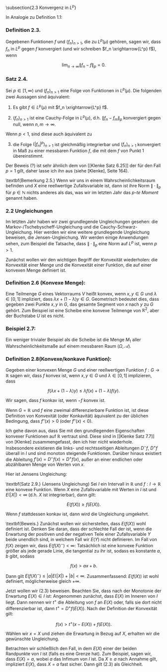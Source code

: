 \subsection{2.3 Konvergenz in $L^p$}

In Analogie zu Definition 1.1:

### Definition 2.3.

Gegebenen Funktionen $f$ und $(f_n)_{n > 1}$, die zu $L^p(\mu)$ gehören, sagen wir, dass $f_n$ in $L^p$ gegen $f$ konvergiert (und wir schreiben $f_n \xrightarrow{L^p} f$), wenn 

$$
\lim_{n \to \infty} \|f_n - f\|_p = 0.
$$

### Satz 2.4.

Sei $p \in [1, \infty)$ und $(f_n)_{n > 1}$ eine Folge von Funktionen in $L^p(\mu)$. Die folgenden zwei Aussagen sind äquivalent:

1. Es gibt $f \in L^p(\mu)$ mit $f_n \xrightarrow{L^p} f$.

2. $(f_n)_{n > 1}$ ist eine Cauchy-Folge in $L^p(\mu)$, d.h. $\|f_n - f_m\|_p$ konvergiert gegen null, wenn $n, m \to \infty$.

Wenn $p < 1$, sind diese auch äquivalent zu

3. die Folge $(|f_n|^p)_{n > 1}$ ist gleichmäßig integrierbar und $(f_n)_{n > 1}$ konvergiert in Maß zu einer messbaren Funktion $f$, die mit dem $f$ von Punkt 1 übereinstimmt.

Der Beweis (?) ist sehr ähnlich dem von [[Klenke Satz 6.25]]  der für den Fall $p = 1$ gilt, daher lasse ich ihn aus (siehe [Klenke], Seite 164).

\textbf{Bemerkung 2.5.} Wenn wir uns in einem Wahrscheinlichkeitsraum befinden und $X$ eine reellwertige Zufallsvariable ist, dann ist ihre Norm $\| \cdot \|_p$ für $p \in \mathbb{N}$ nichts anderes als das, was wir im letzten Jahr das $\textit{p-te Moment}$ genannt haben.

### 2.2 Ungleichungen

Im letzten Jahr haben wir zwei grundlegende Ungleichungen gesehen: die Markov-/Tschebyscheff-Ungleichung und die Cauchy-Schwarz-Ungleichung. Hier werden wir eine weitere grundlegende Ungleichung beweisen, die Jensen-Ungleichung. Wir werden einige Anwendungen sehen, zum Beispiel die Tatsache, dass $\|\cdot\|_p$ eine Norm auf $L^p$ ist, wenn $p > 1$.

Zunächst wollen wir den wichtigen Begriff der Konvexität wiederholen: die Konvexität einer Menge und die Konvexität einer Funktion, die auf einer konvexen Menge definiert ist.

### Definition 2.6 (Konvexe Menge):

Eine Teilmenge $G$ eines Vektorraums $V$ heißt konvex, wenn $x, y \in G$ und $\lambda \in [0, 1]$ impliziert, dass $\lambda x + (1 - \lambda)y \in G$. Geometrisch bedeutet dies, dass gegeben zwei Punkte $x, y$ in $G$, das gesamte Segment von $x$ nach $y$ zu $G$ gehört. Zum Beispiel ist eine Scheibe eine konvexe Teilmenge von $\mathbb{R}^2$, aber der Buchstabe $U$ ist es nicht.

### Beispiel 2.7:

Ein weniger trivialer Beispiel als die Scheibe ist die Menge $M_1$ aller Wahrscheinlichkeitsmaße auf einem messbaren Raum $(\Omega, \mathcal{A})$.

### Definition 2.8(Konvexe/konkave Funktion):

Gegeben einer konvexen Menge $G$ und einer reellwertigen Funktion $f: G \to \mathbb{R}$ sagen wir, dass $f$ konvex ist, wenn $x, y \in G$ und $\lambda \in [0, 1]$ implizieren, dass 

$$
f(\lambda x + (1 - \lambda)y) \leq \lambda f(x) + (1 - \lambda)f(y).
$$

Wir sagen, dass $f$ konkav ist, wenn $-f$ konvex ist. 

Wenn $G = \mathbb{R}$ und $f$ eine zweimal differenzierbare Funktion ist, ist diese Definition von Konvexität (oder Konkavität) äquivalent zu der üblichen Bedingung, dass $f''(x) > 0$ (oder $f''(x) < 0$).

Ich gehe davon aus, dass Sie mit den grundlegenden Eigenschaften konvexer Funktionen auf $\mathbb{R}$ vertraut sind. Diese sind in [[Klenke Satz 7.7]] von [Klenke] zusammengefasst, den ich hier nicht wiederhole. Insbesondere existieren die links- und rechtsseitigen Ableitungen $D^{-}f$, $D^{+}f$ überall in $I$ und sind monoton steigende Funktionen. Darüber hinaus existiert die Ableitung $f'(x) = D^{-}f(x) = D^{+}f(x)$, außer an einer endlichen oder abzählbaren Menge von Werten von $x$.

Hier ist Jensens Ungleichung:

\textbf{Satz 2.9.} (Jensens Ungleichung) Sei $I$ ein Intervall in $\mathbb{R}$ und $f: I \to \mathbb{R}$ eine konvexe Funktion. Wenn $X$ eine Zufallsvariable mit Werten in $I$ ist und $E(|X|) < \infty$ (d.h. $X$ ist integrierbar), dann gilt:

$$
E(f(X)) \geq f(E(X)). \tag{2.3}
$$

Wenn $f$ stattdessen konkav ist, dann wird die Ungleichung umgekehrt.

\textbf{Beweis.} Zunächst wollen wir sicherstellen, dass $E(f(X))$ wohl definiert ist. Denken Sie daran, dass der schlechte Fall der ist, wenn die Erwartung der positiven und der negativen Teile einer Zufallsvariable $Y$ beide unendlich sind, in welchem Fall wir $E(Y)$ nicht definieren. Im Fall von $f(X)$ zeigen wir, dass $E(f(X)^{-}) < \infty$: Tatsächlich ist eine konvexe Funktion größer als jede gerade Linie, die tangential zu ihr ist, sodass es konstante $a, b$ gibt, sodass 

$$
f(x) > ax + b.
$$ 

Dann gilt $E(f(X)^{-}) \leq |a| E(|X|) + |b| < \infty$. Zusammenfassend: $E(f(X))$ ist wohl definiert, möglicherweise gleich $+\infty$.

Jetzt wollen wir (2.3) beweisen. Beachten Sie, dass nach der Monotonie der Erwartung $E(X) \in I$ ist: Angenommen zunächst, dass $E(X)$ im Inneren von $I$ liegt. Dann nennen wir $t^{+}$ die Ableitung von $f$ an $E(X)$ oder, falls sie dort nicht differenzierbar ist, dann $t^{+} = D^{+}f(E(X))$. Nach der Definition der Konvexität gilt:

$$
f(x) > t^{+}(x - E(X)) + f(E(X)).
$$

Wählen wir $x = X$ und ziehen die Erwartung in Bezug auf $X$, erhalten wir die gewünschte Ungleichung.

Betrachten wir schließlich den Fall, in dem $E(X)$ einer der beiden Randpunkte von $I$ ist (falls es eine Grenze hat). Zum Beispiel, sagen wir, dass $E(X) = a$, wobei $a$ das Infimum von $I$ ist. Da $X \geq a$ nach Annahme gilt, impliziert $E(X)$, dass $X = a$ fast sicher. Dann gilt (2.3) als Gleichheit.
